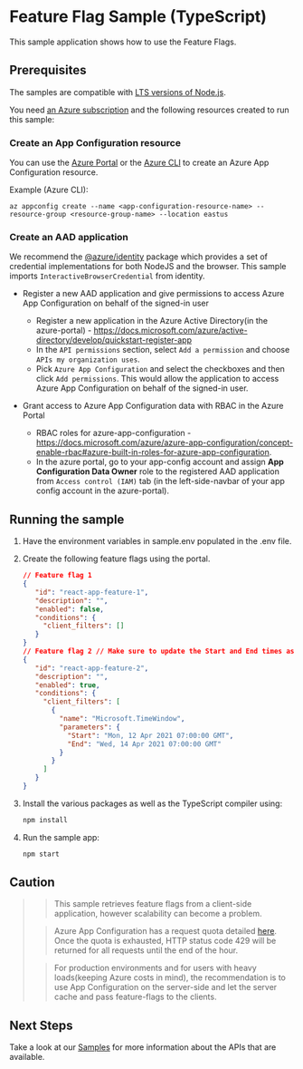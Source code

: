 # Feature Flag Sample (TypeScript)

This sample application shows how to use the Feature Flags.

## Prerequisites

The samples are compatible with [LTS versions of Node.js](https://github.com/nodejs/release#release-schedule).

You need [an Azure subscription][freesub] and the following resources created to run this sample:

### Create an App Configuration resource

You can use the [Azure Portal](https://portal.azure.com) or the [Azure CLI](https://docs.microsoft.com/cli/azure) to create an Azure App Configuration resource.

Example (Azure CLI):

```
az appconfig create --name <app-configuration-resource-name> --resource-group <resource-group-name> --location eastus
```

### Create an AAD application

We recommend the [@azure/identity][identity] package which provides a set of credential implementations for both NodeJS and the browser. This sample imports `InteractiveBrowserCredential` from identity.

- Register a new AAD application and give permissions to access Azure App Configuration on behalf of the signed-in user

  - Register a new application in the Azure Active Directory(in the azure-portal) - https://docs.microsoft.com/azure/active-directory/develop/quickstart-register-app
  - In the `API permissions` section, select `Add a permission` and choose `APIs my organization uses`.
  - Pick `Azure App Configuration` and select the checkboxes and then click `Add permissions`. This would allow the application to access Azure App Configuration on behalf of the signed-in user.

- Grant access to Azure App Configuration data with RBAC in the Azure Portal

  - RBAC roles for azure-app-configuration - https://docs.microsoft.com/azure/azure-app-configuration/concept-enable-rbac#azure-built-in-roles-for-azure-app-configuration.
  - In the azure portal, go to your app-config account and assign **App Configuration Data Owner** role to the registered AAD application from `Access control (IAM)` tab (in the left-side-navbar of your app config account in the azure-portal).

## Running the sample

1. Have the environment variables in sample.env populated in the .env file.

2. Create the following feature flags using the portal.

   ```json
   // Feature flag 1
   {
      "id": "react-app-feature-1",
      "description": "",
      "enabled": false,
      "conditions": {
        "client_filters": []
      }
   }
   // Feature flag 2 // Make sure to update the Start and End times as you wish.
   {
      "id": "react-app-feature-2",
      "description": "",
      "enabled": true,
      "conditions": {
        "client_filters": [
          {
            "name": "Microsoft.TimeWindow",
            "parameters": {
              "Start": "Mon, 12 Apr 2021 07:00:00 GMT",
              "End": "Wed, 14 Apr 2021 07:00:00 GMT"
            }
          }
        ]
      }
   }
   ```

3. Install the various packages as well as the TypeScript compiler using:

   ```bash
   npm install
   ```

4. Run the sample app:

   ```bash
   npm start
   ```

## Caution

> > This sample retrieves feature flags from a client-side application, however scalability can become a problem.
>
> > Azure App Configuration has a request quota detailed [here](https://azure.microsoft.com/pricing/details/app-configuration/). Once the quota is exhausted, HTTP status code 429 will be returned for all requests until the end of the hour.
>
> > For production environments and for users with heavy loads(keeping Azure costs in mind), the recommendation is to use App Configuration on the server-side and let the server cache and pass feature-flags to the clients.

## Next Steps

Take a look at our [Samples][samples] for more information about the APIs that are available.

[react]: https://create-react-app.dev/
[typescript]: https://www.typescriptlang.org/docs/home.html
[freesub]: https://azure.microsoft.com/free
[samples]: https://github.com/Azure/azure-sdk-for-js/blob/main/sdk/appconfiguration/app-configuration/samples/v1/typescript
[identity]: https://github.com/Azure/azure-sdk-for-js/blob/main/sdk/identity/identity/README.md
